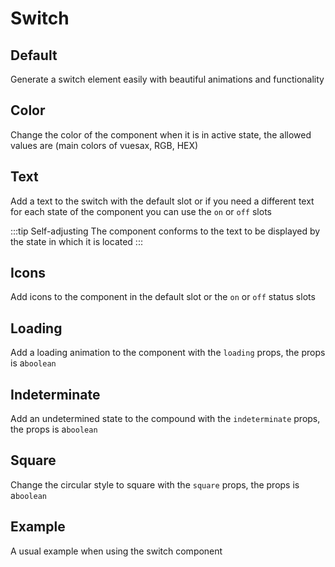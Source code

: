 # Switch

<card>

## Default

Generate a switch element easily with beautiful animations and functionality

</card>

<card subtitle="Color">

## Color

Change the color of the component when it is in active state, the allowed values ​​are (main colors of vuesax, RGB, HEX)

</card>

<card subtitle="Text">

## Text

Add a text to the switch with the default slot or if you need a different text for each state of the component you can use the `on` or `off` slots

:::tip Self-adjusting
  The component conforms to the text to be displayed by the state in which it is located
:::

</card>

<card subtitle="Icons">

## Icons

Add icons to the component in the default slot or the `on` or `off` status slots

</card>

<card subtitle="Loading">

## Loading

Add a loading animation to the component with the `loading` props, the props is a`boolean`

</card>

<card subtitle="Indeterminate">

## Indeterminate

Add an undetermined state to the compound with the `indeterminate` props, the props is a`boolean`

</card>

<card subtitle="Square">

## Square

Change the circular style to square with the `square` props, the props is a`boolean`

</card>

<card subtitle="Example">

## Example

A usual example when using the switch component

</card>

<script setup>
import Api from "../../../theme/global-components/template/API.tsx"
</script>

<Api/>
